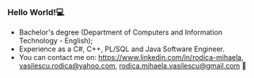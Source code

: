 ### Hello World!💻
- Bachelor's degree (Department of Computers and Information Technology - English); 
- Experience as a C#, C++, PL/SQL and Java Software Engineer.
- You can contact me on: https://www.linkedin.com/in/rodica-mihaela, vasilescu.rodica@yahoo.com, rodica.mihaela.vasilescu@gmail.com 💬

<!--
**RodicaMihaelaVasilescu/RodicaMihaelaVasilescu** is a ✨ _special_ ✨ repository because its `README.md` (this file) appears on your GitHub profile.

Here are some ideas to get you started:

- 🔭 I’m currently working on ...
- 🌱 I’m currently learning ...
- 👯 I’m looking to collaborate on ...
- 🤔 I’m looking for help with ...
- 💬 Ask me about ...
- 📫 How to reach me: ...
- 😄 Pronouns: ...
- ⚡ Fun fact: ...
-->
